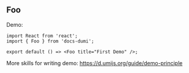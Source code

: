 
## Foo

Demo:

```tsx
import React from 'react';
import { Foo } from 'docs-dumi';

export default () => <Foo title="First Demo" />;
```

More skills for writing demo: https://d.umijs.org/guide/demo-principle
